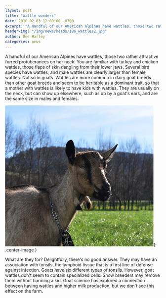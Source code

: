```yaml
---
layout: post
title: "Wattle wonders"
date: 2016-02-03 12:00:00 -0700
excerpt: "A handful of our American Alpines have wattles, those two rather attractive furred protuberances on her neck. You ..."
header-img: "/img/news/heads/186_wattles2.jpg"
author: Dee Harley
categories: news
---
```

A handful of our American Alpines have wattles, those two rather
attractive furred protuberances on her neck. You are familiar with
turkey and chicken wattles, those flaps of skin dangling from their
lower jaws. Several bird species have wattles, and male wattles are
clearly larger than female wattles. Not so in goats. Wattles are more
common in dairy goat breeds than other goat breeds and seem to be
heritable as a dominant trait, so that a mother with wattles is likely
to have kids with wattles. They are usually on the neck, but can show
up elsewhere, such as up by a goat's ears, and are the same size in
males and females.

![image](/img/news/186_wattles.jpg){: .center-image }

What are they for? Delightfully, there's no good answer. They may have
an association with tonsils, the lymphoid tissue that is a first line
of defense against infection. Goats have six different types of
tonsils. However, goat wattles don't seem to contain specialized
cells. Show breeders may remove them without harming a kid. Goat
science has explored a connection between having wattles and higher
milk production, but we don't see this effect on the farm.


